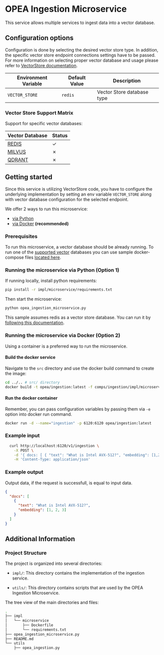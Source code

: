 # OPEA Ingestion Microservice

This service allows multiple services to ingest data into a vector database.

## Configuration options

Configuration is done by selecting the desired vector store type. In addition, the specific vector store endpoint connections settings have to be passed.  For more information on selecting proper vector database and usage please refer to [VectorStore documentation](../vectorstores/README.md).

| Environment Variable    | Default Value     | Description                                                                                      |
|-------------------------|-------------------|--------------------------------------------------------------------------------------------------|
| `VECTOR_STORE`          | `redis`           | Vector Store database type                                                                       |

### Vector Store Support Matrix

Support for specific vector databases:

| Vector Database                             |  Status   |
| --------------------------------------------| --------- |
| [REDIS](../vectorstores/README.md#redis)    | &#x2713;  |
| [MILVUS](../vectorstores/README.md#milvus)  | &#x2717;  |
| [QDRANT](../vectorstores/README.md#qdrant)  | &#x2717;  |

## Getting started

Since this service is utilizing VectorStore code, you have to configure the underlying implementation by setting an env variable `VECTOR_STORE` along with vector database configuration for the selected endpoint.

We offer 2 ways to run this microservice: 
  - [via Python](#running-the-microservice-via-python-option-1)
  - [via Docker](#running-the-microservice-via-docker-option-2) **(recommended)**

### Prerequisites

To run this microservice, a vector database should be already running. To run one of the [supported vector](#vector-store-support-matrix) databases you can use sample docker-compose files [located here](../vectorstores/impl/).

### Running the microservice via Python (Option 1)

If running locally, install python requirements:

```bash
pip install -r impl/microservice/requirements.txt
```

Then start the microservice:

```bash
python opea_ingestion_microservice.py
```

This sample assumes redis as a vector store database. You can run it by [following this documentation](../vectorstores/README.md#redis).

### Running the microservice via Docker (Option 2)

Using a container is a preferred way to run the microservice.

#### Build the docker service

Navigate to the `src` directory and use the docker build command to create the image:

```bash
cd ../.. # src/ directory
docker build -t opea/ingestion:latest -f comps/ingestion/impl/microservice/Dockerfile .
```

#### Run the docker container

Remember, you can pass configuration variables by passing them via `-e` option into docker run command.

```bash
docker run -d --name="ingestion" -p 6120:6120 opea/ingestion:latest
```

### Example input

```bash
  curl http://localhost:6120/v1/ingestion \
    -X POST \
    -d '{ docs: [ { "text": "What is Intel AVX-512?", "embedding": [1,2,3] } ] }' \
    -H 'Content-Type: application/json'
```
### Example output

Output data, if the request is successfull, is equal to input data.

```json
{
  "docs": [
    {
      "text": "What is Intel AVX-512?", 
      "embedding": [1, 2, 3]
    }
  ]
}
```

## Additional Information
   
### Project Structure

The project is organized into several directories:

- `impl/`: This directory contains the implementation of the ingestion service.

- `utils/`: This directory contains scripts that are used by the OPEA Ingestion Microservice.

The tree view of the main directories and files:

```bash
.
├── impl
│   └── microservice
│       ├── Dockerfile
│       └── requirements.txt
├── opea_ingestion_microservice.py
├── README.md
└── utils
    ├── opea_ingestion.py
```
